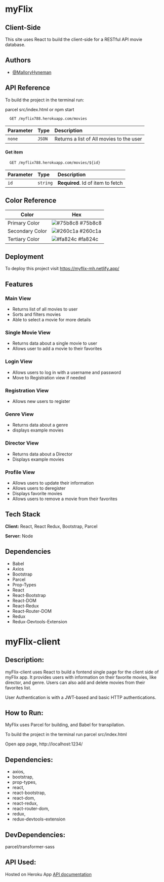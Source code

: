 
# myFlix
## Client-Side

This site uses React to build the client-side for a RESTful API movie database.

## Authors

- [@MalloryHyneman](https://www.github.com/mhyneman8)

  
## API Reference

To build the project in the terminal run: 

parcel src/index.html
or
npm start

```http
  GET /myflix788.herokuapp.com/movies
```

| Parameter | Type     | Description                |
| :-------- | :------- | :------------------------- |
| `none` | `JSON` | Returns a list of All movies to the user |

#### Get item

```http
  GET /myflix788.herokuapp.com/movies/${id}
```

| Parameter | Type     | Description                       |
| :-------- | :------- | :-------------------------------- |
| `id`      | `string` | **Required**. Id of item to fetch |



  ## Color Reference

| Color             | Hex                                                                |
| ----------------- | ------------------------------------------------------------------ |
| Primary Color | ![#75b8c8](https://via.placeholder.com/10/75b8c8?text=+) #75b8c8 |
| Secondary Color | ![#260c1a](https://via.placeholder.com/10/260c1a?text=+) #260c1a |
| Tertiary Color | ![#fa824c](https://via.placeholder.com/10/fa824c?text=+) #fa824c |


## Deployment

To deploy this project visit https://myflix-mh.netlify.app/

  
## Features

### Main View

- Returns list of all movies to user 
- Sorts and filters movies
- Able to select a movie for more details

### Single Movie View
- Returns data about a single movie to user
- Allows user to add a movie to their favorites

### Login View
- Allows users to log in with a username and password
- Move to Registration view if needed

### Registration View
- Allows new users to register

### Genre View
- Returns data about a genre
- displays example movies

### Director View
- Returns data about a Director
- Displays example movies

### Profile View
- Allows users to update their information
- Allows users to deregister
- Displays favorite movies
- Allows users to remove a movie from their favorites

  
## Tech Stack

**Client:** React, React Redux, Bootstrap, Parcel

**Server:** Node

  
## Dependencies
- Babel
- Axios
- Bootstrap
- Parcel
- Prop-Types
- React
- React-Bootstrap
- React-DOM
- React-Redux
- React-Router-DOM
- Redux
- Redux-Devtools-Extension


  
# myFlix-client

## Description:

myFlix-client uses React to build a fontend single page for the client side of myFlix app. It provides users with information on their favorite movies, like director, and genre. Users can also add and delete movies from their favorites list.

User Authentication is with a JWT-based and basic HTTP authentications.

## How to Run:

MyFlix uses Parcel for building, and Babel for transpilation. 

To build the project in the terminal run parcel src/index.html

Open app page, http://localhost:1234/

## Dependencies:

* axios,
* bootstrap,
* prop-types,
* react,
* react-bootstrap,
* react-dom,
* react-redux,
* react-router-dom,
* redux,
* redux-devtools-extension

## DevDependencies:

parcel/transformer-sass


## API Used:

Hosted on Heroku App
[API documentation](https://mhyneman8.github.io/movie_api/)
